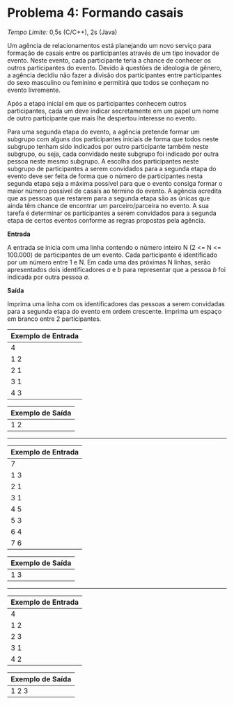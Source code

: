 # Problema 4: Formando casais

*Tempo Limite:* 0,5s (C/C++), 2s (Java)

Um agência de relacionamentos está planejando um novo serviço para formação de casais entre os participantes através de um tipo inovador de evento. Neste evento, cada participante teria a chance de conhecer os outros participantes do evento. Devido à questões de ideologia de gênero, a agência decidiu não fazer a divisão dos participantes entre participantes do sexo masculino ou feminino e permitirá que todos se conheçam no evento livremente.

Após a etapa inicial em que os participantes conhecem outros participantes, cada um deve indicar secretamente em um papel um nome de outro participante que mais lhe despertou interesse no evento.

Para uma segunda etapa do evento, a agência pretende formar um subgrupo com alguns dos participantes iniciais de forma que todos neste subgrupo tenham sido indicados por outro participante também neste subgrupo, ou seja, cada convidado neste subgrupo foi indicado por outra pessoa neste mesmo subgrupo. A escolha dos participantes neste subgrupo de participantes a serem convidados para a segunda etapa do evento deve ser feita de forma que o número de participantes nesta segunda etapa seja a máxima possível para que o evento consiga formar o maior número possível de casais ao término do evento. A agência acredita que as pessoas que restarem para a segunda etapa são as únicas que ainda têm chance de encontrar um parceiro/parceira no evento. A sua tarefa é determinar os participantes a serem convidados para a segunda etapa de certos eventos conforme as regras propostas pela agência.

__Entrada__

A entrada se inicia com uma linha contendo o número inteiro N (2 <= N <= 100.000) de participantes de um evento. Cada participante é identificado por um número entre 1 e N. Em cada uma das próximas N linhas, serão apresentados dois identificadores *a* e *b* para representar que a pessoa *b* foi
indicada por outra pessoa *a*.

__Saída__

Imprima uma linha com os identificadores das pessoas a serem convidadas para a segunda etapa do
evento em ordem crescente. Imprima um espaço em branco entre 2 participantes.

| Exemplo de Entrada |
| ------------------ |
| 4                  |
| 1 2                |
| 2 1                |
| 3 1                |
| 4 3                |

| Exemplo de Saída |
| ---------------- |
| 1 2              |

***

| Exemplo de Entrada |
| ------------------ |
| 7                  |
| 1 3                |
| 2 1                |
| 3 1                |
| 4 5                |
| 5 3                |
| 6 4                |
| 7 6                |

| Exemplo de Saída |
| ---------------- |
| 1 3              |

***

| Exemplo de Entrada |
| ------------------ |
| 4                  |
| 1 2                |
| 2 3                |
| 3 1                |
| 4 2                |

| Exemplo de Saída |
| ---------------- |
| 1 2 3            |
